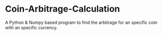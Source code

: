 # Coin-Arbitrage-Calculation
A Python &amp; Numpy based program to find the arbitrage for an specific coin with an specific currency.
